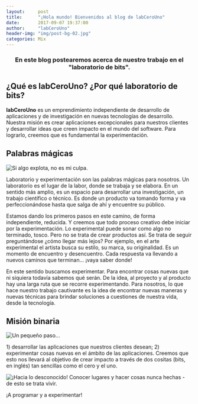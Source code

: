 ```yaml
---
layout:     post
title:      "¡Hola mundo! Bienvenidos al blog de labCeroUno"
date:       2017-09-07 19:37:00
author:     "labCeroUno"
header-img: "img/post-bg-02.jpg"
categories: Mix
---
```


<h3 align="center">En este blog postearemos acerca de nuestro trabajo en el "laboratorio de bits".</h3>

<h2 class="section-heading">¿Qué es labCeroUno? ¿Por qué laboratorio de bits?</h2>

<p><strong>labCeroUno</strong> es un emprendimiento independiente de desarrollo de aplicaciones y de investigación en nuevas tecnologías de desarrollo. Nuestra misión es crear aplicaciones excepcionales para nuestros clientes y desarrollar ideas que creen  impacto en el mundo del software. Para lograrlo, creemos que es fundamental la experimentación.</p>

<h2 class="section-heading">Palabras mágicas</h2>

<img src="{{ site.baseurl }}/img/lab-illustration.jpg" class="img-responsive" alt="Si algo explota, no es mi culpa.">

<p>Laboratorio y experimentación son las palabras mágicas para nosotros. Un laboratorio es el lugar de la labor, donde se trabaja y se elabora. En un sentido más amplio, es un espacio para desarrollar una investigación, un trabajo científico o técnico. Es donde un producto va tomando forma y va perfeccionándose hasta que salga de ahí y encuentre su público.</p>

<p>Estamos dando los primeros pasos en este camino, de forma independiente, reducida. Y creemos que todo proceso creativo debe iniciar por la experimentación. Lo experimental puede sonar como algo no terminado, tosco. Pero no se trata de crear productos así. Se trata de seguir preguntándose ¿cómo llegar más lejos? Por ejemplo, en el arte experimental el artista busca su estilo, su marca, su originalidad. Es un momento de encuentro y desencuentro. Cada respuesta va llevando a nuevos caminos que terminan... ¡vaya saber donde!</p>


<p>En este sentido buscamos experimentar. Para encontrar cosas nuevas que ni siquiera todavía sabemos qué serán. De la idea, al proyecto y al producto hay una larga ruta que se recorre experimentando. Para nosotros, lo que hace nuestro trabajo cautivante es la idea de encontrar nuevas maneras y nuevas técnicas para brindar soluciones a cuestiones de nuestra vida, desde la tecnología.</p>

<h2 class="section-heading">Misión binaria</h2>

<img src="{{ site.baseurl }}/img/post-bg-05.jpg" class="img-responsive" alt="Un pequeño paso...">

<p>1) desarrollar las aplicaciones que nuestros clientes desean; 2) experimentar cosas nuevas en el ámbito de las aplicaciones. Creemos que esto nos llevará al objetivo de crear impacto a través de dos cositas (bits, en inglés) tan sencillas como el cero y el uno.</p>

<img src="{{ site.baseurl }}/img/post-bg-04.jpg" class="img-responsive" alt="¡Hacia lo desconocido!">
<span class="caption text-muted">Conocer lugares y hacer cosas nunca hechas - de esto se trata vivir.</span>

<p>¡A programar y a experimentar!</p>